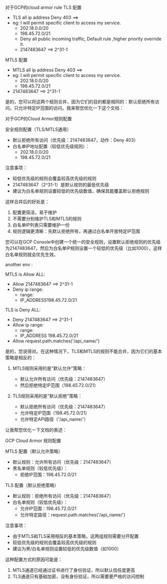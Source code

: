 对于GCP的cloud armor rule 
TLS 配置
- TLS all ip address Deny 403 ==> 
- eg: I will permit specific client to access my service.
  - 202.18.0.0/20
  - 198.45.72.0/21
  - Deny all public incoming traffic, Default rule ,higher priority override it. 
  - 2147483647 ==> 2^31-1

MTLS 配置
- MTLS all ip address Deny 403 ==>
- eg: I will permit specific client to access my service.
  - 202.18.0.0/20
  - 198.45.72.0/21
- 2147483647 ==> 2^31-1


是的，您可以将这两个规则合并，因为它们的目的都是相同的：默认拒绝所有访问，只允许特定IP范围的访问。我来帮您优化一下这个文档：


对于GCP的Cloud Armor规则配置

安全规则配置（TLS/MTLS通用）
- 默认拒绝所有访问（优先级：2147483647，动作：Deny 403）
- 白名单IP地址配置（较低优先级规则）：
  - 202.18.0.0/20
  - 198.45.72.0/21

注意事项：
- 较低优先级的规则会覆盖较高优先级的规则
- 2147483647（2^31-1）是默认规则的最低优先级
- 建议为白名单规则设置较低的优先级数值，确保其能覆盖默认拒绝规则


这样合并后的好处是：
1. 配置更简洁，易于维护
2. 不需要分别维护TLS和MTLS的规则
3. 白名单IP列表只需要维护一份
4. 规则逻辑更清晰：先默认拒绝所有，再通过白名单开放特定IP范围

您可以在GCP Console中创建一个统一的安全规则，设置默认拒绝规则的优先级为2147483647，然后为白名单IP规则设置一个较低的优先级（比如1000），这样白名单规则就会优先生效。



another env :

MTLS is Allow ALL: 
- Allow 2147483647 ==> 2^31-1 
- Deny ip range:
  - range:
  - IP_ADDRESS198.45.72.0/21

TLS is Deny ALL:
- Deny 2147483647 ==> 2^31-1
- Allow ip range:
  - range:
  - IP_ADDRESS 198.45.72.0/21
- Allow request.path.matches('/api_name/')




是的，您说得对。在这种情况下，TLS和MTLS的规则不能合并，因为它们的基本策略是相反的：

1. MTLS规则采用的是"默认允许"策略：
   - 默认允许所有访问（优先级：2147483647）
   - 然后拒绝特定IP范围（198.45.72.0/21）

2. TLS规则采用的是"默认拒绝"策略：
   - 默认拒绝所有访问（优先级：2147483647）
   - 允许特定IP范围（198.45.72.0/21）
   - 允许特定API路径（'/api_name/'）

让我帮您优化一下文档的表述：

GCP Cloud Armor 规则配置

MTLS 配置（默认允许策略）
- 默认规则：允许所有访问（优先级：2147483647）
- 黑名单规则（较低优先级）：
  - 拒绝IP范围：198.45.72.0/21

TLS 配置（默认拒绝策略）
- 默认规则：拒绝所有访问（优先级：2147483647）
- 白名单规则（较低优先级）：
  - 允许IP范围：198.45.72.0/21
  - 允许特定路径：request.path.matches('/api_name/')

注意事项：
- 由于MTLS和TLS采用相反的基本策略，这两组规则需要分开配置
- 较低优先级的规则会覆盖较高优先级的规则
- 建议为黑/白名单规则设置较低的优先级数值（如1000）


这种配置方式的原因可能是：
1. MTLS通道已经通过证书进行了身份验证，所以默认信任度更高
2. TLS通道只有基础加密，没有身份验证，所以需要更严格的访问控制